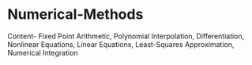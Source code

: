 # Numerical-Methods
Content- Fixed Point Arithmetic, Polynomial Interpolation, Differentiation, Nonlinear Equations, Linear Equations, Least-Squares Approximation, Numerical Integration
